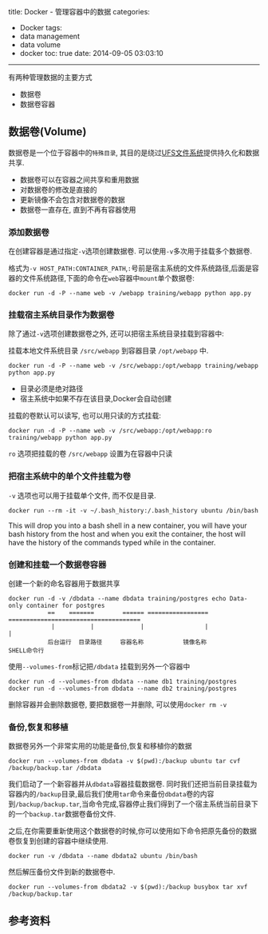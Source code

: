 title: Docker - 管理容器中的数据
categories:
  - Docker
tags:
  - data management
  - data volume
  - docker
toc: true
date: 2014-09-05 03:03:10
---

有两种管理数据的主要方式

- 数据卷
- 数据卷容器

<!-- more -->


## 数据卷(Volume)

数据卷是一个位于容器中的`特殊目录`, 其目的是绕过[UFS文件系统][1]提供持久化和数据共享.

- 数据卷可以在容器之间共享和重用数据
- 对数据卷的修改是直接的
- 更新镜像不会包含对数据卷的数据
- 数据卷一直存在, 直到不再有容器使用


### 添加数据卷

在创建容器是通过指定`-v`选项创建数据卷. 可以使用`-v`多次用于挂载多个数据卷.

格式为`-v HOST_PATH:CONTAINER_PATH`,`:`号前是宿主系统的文件系统路径,后面是容器的文件系统路径,下面的命令在`web`容器中`mount`单个数据卷:


```
docker run -d -P --name web -v /webapp training/webapp python app.py
```

### 挂载宿主系统目录作为数据卷

除了通过`-v`选项创建数据卷之外, 还可以把宿主系统目录挂载到容器中:

挂载本地文件系统目录 `/src/webapp` 到容器目录 `/opt/webapp` 中.

```
docker run -d -P --name web -v /src/webapp:/opt/webapp training/webapp python app.py
```

- 目录必须是绝对路径
- 宿主系统中如果不存在该目录,Docker会自动创建

挂载的卷默认可以读写, 也可以用只读的方式挂载:

```
docker run -d -P --name web -v /src/webapp:/opt/webapp:ro training/webapp python app.py
```

`ro` 选项把挂载的卷 `/src/webapp` 设置为在容器中只读


### 把宿主系统中的单个文件挂载为卷

`-v` 选项也可以用于挂载单个文件, 而不仅是目录.

```
docker run --rm -it -v ~/.bash_history:/.bash_history ubuntu /bin/bash
```

This will drop you into a bash shell in a new container, you will have your bash history from the host and when you exit the container, the host will have the history of the commands typed while in the container.


### 创建和挂载一个数据卷容器


创建一个新的命名容器用于数据共享

```
docker run -d -v /dbdata --name dbdata training/postgres echo Data-only container for postgres
           ==    =======        ====== ================= =====================================
            |          |             |                 |                        |
           后台运行  目录路径     容器名称           镜像名称               SHELL命令行
```

使用`--volumes-from`标记把`/dbdata` 挂载到另外一个容器中

```
docker run -d --volumes-from dbdata --name db1 training/postgres
docker run -d --volumes-from dbdata --name db2 training/postgres
```

删除容器并会删除数据卷, 要把数据卷一并删除, 可以使用`docker rm -v`

### 备份,恢复和移植

数据卷另外一个非常实用的功能是备份,恢复和移植你的数据

```
docker run --volumes-from dbdata -v $(pwd):/backup ubuntu tar cvf /backup/backup.tar /dbdata
```

我们启动了一个新容器并从`dbdata`容器挂载数据卷. 同时我们还把当前目录挂载为容器内的`/backup`目录,最后我们使用`tar`命令来备份`dbdata`卷的内容到`/backup/backup.tar`,当命令完成,容器停止我们得到了一个宿主系统当前目录下的一个`backup.tar`数据卷备份文件.

之后,在你需要重新使用这个数据卷的时候,你可以使用如下命令把原先备份的数据卷恢复到创建的容器中继续使用.

```
docker run -v /dbdata --name dbdata2 ubuntu /bin/bash
```

然后解压备份文件到新的数据卷中.

```
docker run --volumes-from dbdata2 -v $(pwd):/backup busybox tar xvf /backup/backup.tar
```



## 参考资料

  [1]: https://docs.docker.com/terms/layer/#ufs-def